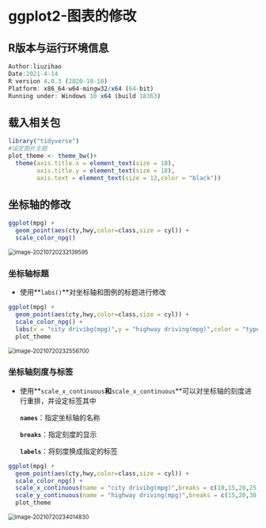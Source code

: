 # ggplot2-图表的修改

## R版本与运行环境信息

```R
Author:liuzihao
Date:2021-4-14
R version 4.0.3 (2020-10-10)
Platform: x86_64-w64-mingw32/x64 (64-bit)
Running under: Windows 10 x64 (build 18363)
```

## 载入相关包

```r
library("tidyverse")
#设定图片主题
plot_theme <- theme_bw()+
  theme(axis.title.x = element_text(size = 18),
        axis.title.y = element_text(size = 18),
        axis.text = element_text(size = 13,color = "black"))
```

## 坐标轴的修改

```r
ggplot(mpg) + 
  geom_point(aes(cty,hwy,color=class,size = cyl)) + 
  scale_color_npg()
```

<img src="G:\Desktop\s_note\data\picture\image-20210720232139595.png" alt="image-20210720232139595" style="zoom:80%;" />

### 坐标轴标题

- 使用**`labs()`**对坐标轴和图例的标题进行修改

```r
ggplot(mpg) + 
  geom_point(aes(cty,hwy,color=class,size = cyl)) + 
  scale_color_npg() + 
  labs(x = "city drivibg(mpg)",y = "highway driving(mpg)",color = "type of\ncar",size = NULL) + 
  plot_theme
```

<img src="G:\Desktop\s_note\data\picture\image-20210720232556700.png" alt="image-20210720232556700" style="zoom:80%;" />

### 坐标轴刻度与标签

- 使用**`scale_x_continuous`**和**`scale_x_continuous`**可以对坐标轴的刻度进行重排，并设定标签其中

  **`names`**：指定坐标轴的名称

  **`breaks`**：指定刻度的显示

  **`labels`**：将刻度换成指定的标签

```r
ggplot(mpg) + 
  geom_point(aes(cty,hwy,color=class,size = cyl)) + 
  scale_color_npg() + 
  scale_x_continuous(name = "city drivibg(mpg)",breaks = c(10,15,20,25,30,35),labels = str_c("T_",c(1:6))) + 
  scale_y_continuous(name = "highway driving(mpg)",breaks = c(15,20,30,40)) + 
  plot_theme
```

<img src="G:\Desktop\s_note\data\picture\image-20210720234014830.png" alt="image-20210720234014830" style="zoom:80%;" />

